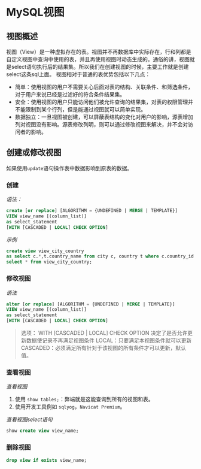 # MySQL视图
## 视图概述
视图（View）是一种虚拟存在的表。视图并不再数据库中实际存在，行和列都是自定义视图中查询中使用的表，并且再使用视图时动态生成的。通俗的讲，视图就是select语句执行后的结果集。所以我们在创建视图的时候，主要工作就是创建select这条sql上面。
视图相对于普通的表优势包括以下几点：
- 简单：使用视图的用户不需要关心后面对表的结构、关联条件、和筛选条件，对于用户来说已经是过滤好的符合条件结果集。
- 安全：使用视图的用户只能访问他们被允许查询的结果集，对表的权限管理并不能限制到某个行列，但是能通过视图就可以简单实现。
- 数据独立：一旦视图被创建，可以屏蔽表结构的变化对用户的影响，源表增加列对视图没有影响。源表修改列明，则可以通过修改视图来解决，并不会对访问者的影响。
## 创建或修改视图
如果使用`update`语句操作表中数据影响到原表的数据。
### 创建
*语法：*
```sql
create [or replace] [ALGORITHM = {UNDEFINED | MERGE | TEMPLATE}]
VIEW view_name [(column_list)]
as select_statement 
[WITH [CASCADED | LOCAL] CHECK OPTION]
```
*示例*
```sql
create view view_city_country
as select c.*,t.country_name from city c, country t where c.country_id = t.country_id;
select * from view_city_country;
```
### 修改视图
*语法*
```sql
alter [or replace] [ALGORITHM = {UNDEFINED | MERGE | TEMPLATE}]
VIEW view_name [(column_list)]
as select_statement 
[WITH [CASCADED | LOCAL] CHECK OPTION]
```
>选项：
>WITH [CASCADED | LOCAL] CHECK OPTION 决定了是否允许更新数据使记录不再满足视图条件
>LOCAL：只要满足本视图条件就可以更新
>CASCADED：必须满足所有针对于该视图的所有条件才可以更新，默认值。
### 查看视图
*查看视图*
1. 使用 `show tables;`：弊端就是这能查询到所有的视图和表。
2. 使用开发工具例如 `sqlyog`，`Navicat Premium`。

*查看视图select语句*
```sql
show create view view_name;
```
### 删除视图
```sql
drop view if exists view_name;
```